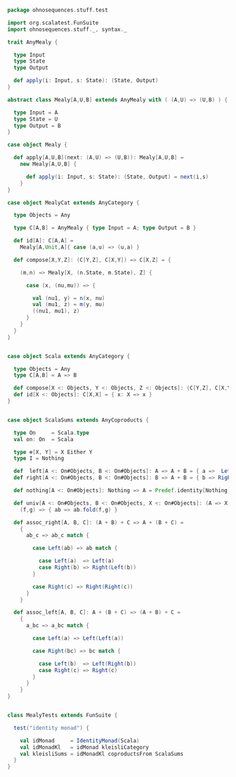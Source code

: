 
```scala
package ohnosequences.stuff.test

import org.scalatest.FunSuite
import ohnosequences.stuff._, syntax._

trait AnyMealy {

  type Input
  type State
  type Output

  def apply(i: Input, s: State): (State, Output)
}

abstract class Mealy[A,U,B] extends AnyMealy with ( (A,U) => (U,B) ) {

  type Input = A
  type State = U
  type Output = B
}

case object Mealy {

  def apply[A,U,B](next: (A,U) => (U,B)): Mealy[A,U,B] =
    new Mealy[A,U,B] {

      def apply(i: Input, s: State): (State, Output) = next(i,s)
    }
}

case object MealyCat extends AnyCategory {

  type Objects = Any

  type C[A,B] = AnyMealy { type Input = A; type Output = B }

  def id[A]: C[A,A] =
    Mealy[A,Unit,A]{ case (a,u) => (u,a) }

  def compose[X,Y,Z]: (C[Y,Z], C[X,Y]) => C[X,Z] = {

    (m,n) => Mealy[X, (n.State, m.State), Z] {

      case (x, (nu,mu)) => {

        val (nu1, y) = n(x, nu)
        val (mu1, z) = m(y, mu)
        ((nu1, mu1), z)
      }
    }
  }
}


case object Scala extends AnyCategory {

  type Objects = Any
  type C[A,B] = A => B

  def compose[X <: Objects, Y <: Objects, Z <: Objects]: (C[Y,Z], C[X,Y]) => C[X,Z] = (g,f) => f andThen g
  def id[X <: Objects]: C[X,X] = { x: X => x }
}


case object ScalaSums extends AnyCoproducts {

  type On     = Scala.type
  val on: On  = Scala

  type ⊗[X, Y] = X Either Y
  type I = Nothing

  def  left[A <: On#Objects, B <: On#Objects]: A => A + B = { a =>  Left(a) }
  def right[A <: On#Objects, B <: On#Objects]: B => A + B = { b => Right(b) }

  def nothing[A <: On#Objects]: Nothing => A = Predef.identity[Nothing]

  def univ[A <: On#Objects, B <: On#Objects, X <: On#Objects]: (A => X, B => X) => (A + B => X) =
    (f,g) => { ab => ab.fold(f,g) }

  def assoc_right[A, B, C]: (A + B) + C => A + (B + C) =
    {
      ab_c => ab_c match {

        case Left(ab) => ab match {

          case Left(a)  => Left(a)
          case Right(b) => Right(Left(b))
        }

        case Right(c) => Right(Right(c))
      }
    }

  def assoc_left[A, B, C]: A + (B + C) => (A + B) + C =
    {
      a_bc => a_bc match {

        case Left(a) => Left(Left(a))

        case Right(bc) => bc match {

          case Left(b)  => Left(Right(b))
          case Right(c) => Right(c)
        }
      }
    }
}


class MealyTests extends FunSuite {

  test("identity monad") {

    val idMonad     = IdentityMonad(Scala)
    val idMonadKl   = idMonad kleisliCategory
    val kleisliSums = idMonadKl coproductsFrom ScalaSums
  }
}

```




[test/scala/categories.scala]: categories.scala.md
[main/scala/monoidalCategories.scala]: ../../main/scala/monoidalCategories.scala.md
[main/scala/distributiveLaws.scala]: ../../main/scala/distributiveLaws.scala.md
[main/scala/package.scala]: ../../main/scala/package.scala.md
[main/scala/monads.scala]: ../../main/scala/monads.scala.md
[main/scala/syntax/package.scala]: ../../main/scala/syntax/package.scala.md
[main/scala/syntax/functors.scala]: ../../main/scala/syntax/functors.scala.md
[main/scala/syntax/categories.scala]: ../../main/scala/syntax/categories.scala.md
[main/scala/monoidalFunctors.scala]: ../../main/scala/monoidalFunctors.scala.md
[main/scala/kleisliCoproducts.scala]: ../../main/scala/kleisliCoproducts.scala.md
[main/scala/functors.scala]: ../../main/scala/functors.scala.md
[main/scala/naturalTransformations.scala]: ../../main/scala/naturalTransformations.scala.md
[main/scala/kleisli.scala]: ../../main/scala/kleisli.scala.md
[main/scala/categories.scala]: ../../main/scala/categories.scala.md
